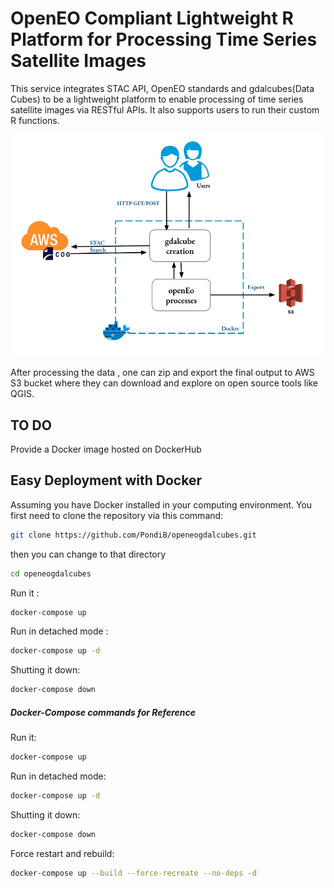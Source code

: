 
# OpenEO Compliant Lightweight R Platform for Processing Time Series Satellite Images

This service integrates STAC API, OpenEO standards and gdalcubes(Data Cubes) to be a  lightweight platform to enable processing of time series satellite images via RESTful APIs. It also supports users to run their custom R functions.


![](doc/lightweight-architecture.png)


After processing the data , one can zip and export the final output to AWS S3 bucket where they can download and explore on open source tools like QGIS.

## TO DO

Provide a Docker image hosted on DockerHub

## Easy Deployment with Docker

Assuming you have Docker installed in your computing environment.
You first need to clone the repository via this command:

```bash
git clone https://github.com/PondiB/openeogdalcubes.git
```

then you can change to that directory

```bash
cd openeogdalcubes
```



Run it :

```bash
docker-compose up
```

Run in detached mode :

```bash
docker-compose up -d
```

Shutting it down:

```bash
docker-compose down
```


##### Docker-Compose  commands for Reference

Run it:

```bash
docker-compose up
```

Run in detached mode:

```bash
docker-compose up -d
```

Shutting it down:

```bash
docker-compose down
```


Force restart  and rebuild:

```bash
docker-compose up --build --force-recreate --no-deps -d
```
